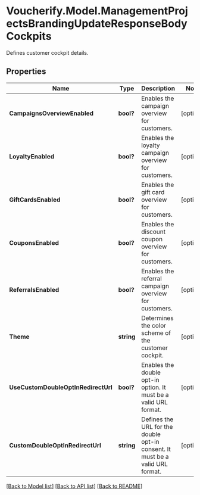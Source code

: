 # Voucherify.Model.ManagementProjectsBrandingUpdateResponseBodyCockpits
Defines customer cockpit details.

## Properties

Name | Type | Description | Notes
------------ | ------------- | ------------- | -------------
**CampaignsOverviewEnabled** | **bool?** | Enables the campaign overview for customers. | [optional] 
**LoyaltyEnabled** | **bool?** | Enables the loyalty campaign overview for customers. | [optional] 
**GiftCardsEnabled** | **bool?** | Enables the gift card overview for customers. | [optional] 
**CouponsEnabled** | **bool?** | Enables the discount coupon overview for customers. | [optional] 
**ReferralsEnabled** | **bool?** | Enables the referral campaign overview for customers. | [optional] 
**Theme** | **string** | Determines the color scheme of the customer cockpit. | [optional] 
**UseCustomDoubleOptInRedirectUrl** | **bool?** | Enables the double opt-in option. It must be a valid URL format. | [optional] 
**CustomDoubleOptInRedirectUrl** | **string** | Defines the URL for the double opt-in consent. It must be a valid URL format. | [optional] 

[[Back to Model list]](../README.md#documentation-for-models) [[Back to API list]](../README.md#documentation-for-api-endpoints) [[Back to README]](../README.md)

